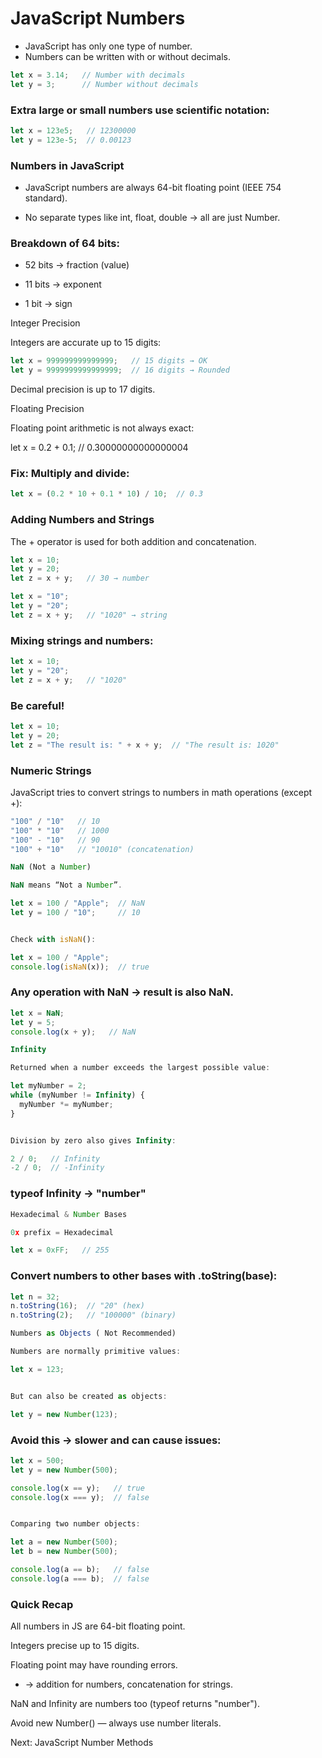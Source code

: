 # JavaScript Numbers

- JavaScript has only one type of number.
- Numbers can be written with or without decimals.
```js
let x = 3.14;   // Number with decimals
let y = 3;      // Number without decimals
```

### Extra large or small numbers use scientific notation:
```js
let x = 123e5;   // 12300000
let y = 123e-5;  // 0.00123
```
### Numbers in JavaScript

- JavaScript numbers are always 64-bit floating point (IEEE 754 standard).

- No separate types like int, float, double → all are just Number.

### Breakdown of 64 bits:

- 52 bits → fraction (value)

- 11 bits → exponent

- 1 bit → sign

Integer Precision

Integers are accurate up to 15 digits:
```js
let x = 999999999999999;   // 15 digits → OK
let y = 9999999999999999;  // 16 digits → Rounded
```

Decimal precision is up to 17 digits.

Floating Precision

Floating point arithmetic is not always exact:

let x = 0.2 + 0.1;   // 0.30000000000000004


### Fix: Multiply and divide:
```js
let x = (0.2 * 10 + 0.1 * 10) / 10;  // 0.3
```
### Adding Numbers and Strings

The + operator is used for both addition and concatenation.
```js
let x = 10;
let y = 20;
let z = x + y;   // 30 → number

let x = "10";
let y = "20";
let z = x + y;   // "1020" → string
```

### Mixing strings and numbers:
```js
let x = 10;
let y = "20";
let z = x + y;   // "1020"
```

### Be careful!
```js
let x = 10;
let y = 20;
let z = "The result is: " + x + y;  // "The result is: 1020"
```
### Numeric Strings

JavaScript tries to convert strings to numbers in math operations (except +):
```js
"100" / "10"   // 10
"100" * "10"   // 1000
"100" - "10"   // 90
"100" + "10"   // "10010" (concatenation)

NaN (Not a Number)

NaN means “Not a Number”.

let x = 100 / "Apple";  // NaN
let y = 100 / "10";     // 10


Check with isNaN():

let x = 100 / "Apple";
console.log(isNaN(x));  // true
```

### Any operation with NaN → result is also NaN.
```js
let x = NaN;
let y = 5;
console.log(x + y);   // NaN

Infinity

Returned when a number exceeds the largest possible value:

let myNumber = 2;
while (myNumber != Infinity) {
  myNumber *= myNumber;
}


Division by zero also gives Infinity:

2 / 0;   // Infinity
-2 / 0;  // -Infinity
```

### typeof Infinity → "number"
```js
Hexadecimal & Number Bases

0x prefix = Hexadecimal

let x = 0xFF;   // 255
```

### Convert numbers to other bases with .toString(base):
```js
let n = 32;
n.toString(16);  // "20" (hex)
n.toString(2);   // "100000" (binary)

Numbers as Objects ( Not Recommended)

Numbers are normally primitive values:

let x = 123;


But can also be created as objects:

let y = new Number(123);
```

### Avoid this → slower and can cause issues:
```js
let x = 500;
let y = new Number(500);

console.log(x == y);   // true
console.log(x === y);  // false


Comparing two number objects:

let a = new Number(500);
let b = new Number(500);

console.log(a == b);   // false
console.log(a === b);  // false
```
### Quick Recap

All numbers in JS are 64-bit floating point.

Integers precise up to 15 digits.

Floating point may have rounding errors.

+ → addition for numbers, concatenation for strings.

NaN and Infinity are numbers too (typeof returns "number").

Avoid new Number() — always use number literals.

Next: JavaScript Number Methods
